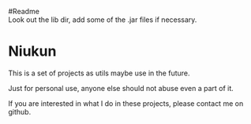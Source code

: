 #Readme   
Look out the lib dir, add some of the .jar files if necessary.   

# Niukun
This is a set of projects as utils maybe use in the future.

Just for personal use, anyone else should not abuse even a part of it.

If you are interested in what I do in these projects, please contact me on github.

